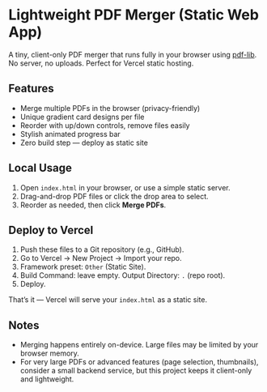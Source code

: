 # Lightweight PDF Merger (Static Web App)

A tiny, client-only PDF merger that runs fully in your browser using [pdf-lib]. No server, no uploads. Perfect for Vercel static hosting.

## Features
- Merge multiple PDFs in the browser (privacy-friendly)
- Unique gradient card designs per file
- Reorder with up/down controls, remove files easily
- Stylish animated progress bar
- Zero build step — deploy as static site

## Local Usage
1. Open `index.html` in your browser, or use a simple static server.
2. Drag-and-drop PDF files or click the drop area to select.
3. Reorder as needed, then click **Merge PDFs**.

## Deploy to Vercel
1. Push these files to a Git repository (e.g., GitHub).
2. Go to Vercel → New Project → Import your repo.
3. Framework preset: `Other` (Static Site).
4. Build Command: leave empty. Output Directory: `.` (repo root).
5. Deploy.

That’s it — Vercel will serve your `index.html` as a static site.

## Notes
- Merging happens entirely on-device. Large files may be limited by your browser memory.
- For very large PDFs or advanced features (page selection, thumbnails), consider a small backend service, but this project keeps it client-only and lightweight.

[pdf-lib]: https://github.com/Hopding/pdf-lib